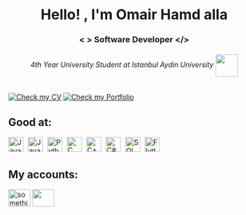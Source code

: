 <h1 align="middle">Hello! , I'm Omair Hamd alla</h1>
<h3 align="middle"> <  >   Software Developer <​/> </h3>
<h6 align="middle" > 4th Year University Student at Istanbul Aydin University     <img align="center" src="https://upload.wikimedia.org/wikipedia/commons/thumb/4/40/Istanbul_Ayd%C4%B1n_University_logo.svg/2048px-Istanbul_Ayd%C4%B1n_University_logo.svg.png" height="45" width="45"/> </h6>

[![Check my CV](https://img.shields.io/badge/Check%20my%20CV-6fc96f?style=for-the-badge&logo=readme&logoColor=white)](https://omairhamdalla.github.io/Portfolio/assets/CV.pdf)
[![Check my Portfolio](https://img.shields.io/badge/Check%20my%20Portfolio-a07be3?style=for-the-badge&logo=github&logoColor=white)](https://omairhamdalla.github.io/Portfolio/)



<h2 align="left">Good at:</h2>
<div>
  
<img src="https://img.shields.io/badge/Java-f7a6a6?style=for-the-badge&logo=openjdk&logoColor=5e3636" alt="Java" height="30" style="margin-right: 5px"/>
<img src="https://img.shields.io/badge/JavaScript-F9E79F?style=for-the-badge&logo=javascript&logoColor=453803" alt="JavaScript" height="30" style="margin-right: 5px"/>
<img src="https://img.shields.io/badge/Python-70a7cc?style=for-the-badge&logo=python&logoColor=f7ea97" alt="Python" height="30" style="margin-right: 5px"/>
<img src="https://img.shields.io/badge/C-D6EAF8?style=for-the-badge&logo=c&logoColor=2E86C1" alt="C" height="30" style="margin-right: 5px"/>
<img src="https://img.shields.io/badge/C%2B%2B-AED6F1?style=for-the-badge&logo=cplusplus&logoColor=21618C" alt="C++" height="30" style="margin-right: 5px"/>
<img src="https://img.shields.io/badge/C%23-A9DFBF?style=for-the-badge&logo=csharp&logoColor=196F3D" alt="C#" height="30" style="margin-right: 5px"/>
<img src="https://img.shields.io/badge/SQL-B2BABB?style=for-the-badge&logo=postgresql&logoColor=34495E" alt="SQL" height="30" style="margin-right: 5px"/>
<img src="https://img.shields.io/badge/Flutter-AED6F1?style=for-the-badge&logo=flutter&logoColor=21618C" alt="Flutter" height="30" style="margin-right: 5px"/>
    


</div>


<h2 align="left">My accounts: </h2>
<div>
<a href="https://www.linkedin.com/in/omair-hamd-alla-844a74246" target="blank"> <img align="center" src="https://raw.githubusercontent.com/rahuldkjain/github-profile-readme-generator/master/src/images/icons/Social/linked-in-alt.svg" alt=" something" height="35" width="44" /></a>
<a href="https://www.instagram.com/omair.ha/" target="blank"> <img align="center" src="https://raw.githubusercontent.com/rahuldkjain/github-profile-readme-generator/master/src/images/icons/Social/instagram.svg" height="35" width="44"/> </a>
</div>

